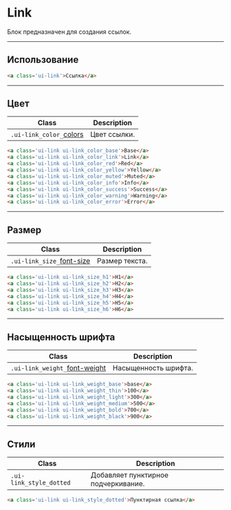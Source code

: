 <!--
docs/blocks/link|70
-->

[colors]: docs/base/colors.html
[text]: docs/base/text.html

# Link

Блок предназначен для создания ссылок.

---

## Использование

``` html
<a class='ui-link'>Cсылка</a>
```

---

## Цвет

|         Class         |         Description         |
|-----------------------|-----------------------------|
|  `.ui-link_color_`[colors]  | Цвет ссылки.  |

``` html
<a class='ui-link ui-link_color_base'>Base</a>
<a class='ui-link ui-link_color_link'>Link</a>
<a class='ui-link ui-link_color_red'>Red</a>
<a class='ui-link ui-link_color_yellow'>Yellow</a>
<a class='ui-link ui-link_color_muted'>Muted</a>
<a class='ui-link ui-link_color_info'>Info</a>
<a class='ui-link ui-link_color_success'>Success</a>
<a class='ui-link ui-link_color_warning'>Warning</a>
<a class='ui-link ui-link_color_error'>Error</a>
```

---

## Размер

|         Class         |         Description         |
|-----------------------|-----------------------------|
|  `.ui-link_size_`[font-size][text]  | Размер текста.  |

``` html
<a class='ui-link ui-link_size_h1'>H1</a>
<a class='ui-link ui-link_size_h2'>H2</a>
<a class='ui-link ui-link_size_h3'>H3</a>
<a class='ui-link ui-link_size_h4'>H4</a>
<a class='ui-link ui-link_size_h5'>H5</a>
<a class='ui-link ui-link_size_h6'>H6</a>
```

---

## Насыщенность шрифта

|        Class       |    Description   |
|--------------------|------------------|
|  `.ui-link_weight_`[font-weight][text]  | Насыщенность шрифта.  |


``` html
<a class='ui-link ui-link_weight_base'>base</a>
<a class='ui-link ui-link_weight_thin'>100</a>
<a class='ui-link ui-link_weight_light'>300</a>
<a class='ui-link ui-link_weight_medium'>500</a>
<a class='ui-link ui-link_weight_bold'>700</a>
<a class='ui-link ui-link_weight_black'>900</a>
```

---

## Стили

|          Class          |             Description             |
|-------------------------|-------------------------------------|
| `.ui-link_style_dotted` | Добавляет пунктирное подчеркивание. |

``` html
<a class='ui-link ui-link_style_dotted'>Пунктирная ссылка</a>
```
